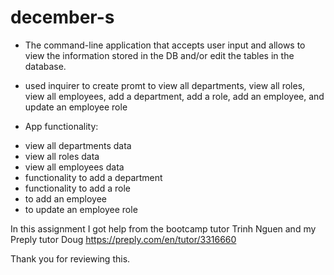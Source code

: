 # december-s

* The command-line application that accepts user input and allows to view the information stored in the DB and/or edit the tables in the database.


* used inquirer to create promt to view all departments, view all roles, view all employees, add a department, add a role, add an employee, and update an employee role

* App functionality:

- view all departments data
- view all roles data
- view all employees data
- functionality to add a department
- functionality to add a role
- to add an employee
- to update an employee role


In this assignment I got help from the bootcamp tutor Trinh Nguen and my Preply tutor Doug https://preply.com/en/tutor/3316660


Thank you for reviewing this.